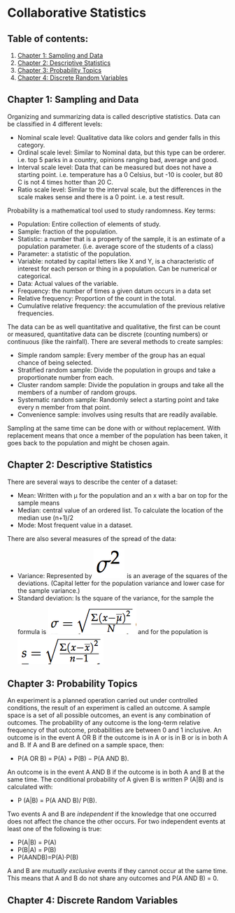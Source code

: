 # Collaborative Statistics

## Table of contents:
1. [Chapter 1: Sampling and Data](#Chapter1)
2. [Chapter 2: Descriptive Statistics](#Chapter2)
3. [Chapter 3: Probability Topics](#Chapter3)
4. [Chapter 4: Discrete Random Variables](#Chapter4)

## Chapter 1: Sampling and Data<a name="Chapter1"></a>
Organizing and summarizing data is called descriptive statistics. Data can be classified in 4 different levels:

* Nominal scale level: Qualitative data like colors and gender falls in this category.
* Ordinal scale level: Similar to Nominal data, but this type can be orderer. i.e. top 5 parks in a country, opinions ranging bad, average and good.
* Interval scale level: Data that can be measured but does not have a starting point. i.e. temperature has a 0 Celsius, but -10 is cooler, but 80 C is not 4 times hotter than 20 C.
* Ratio scale level: Similar to the interval scale, but the differences in the scale makes sense and there is a 0 point. i.e. a test result.

Probability is a mathematical tool used to study randomness. Key terms:

* Population: Entire collection of elements of study.
* Sample: fraction of the population.
* Statistic: a number that is a property of the sample, it is an estimate of a population parameter. (i.e. average score of the students of a class)
* Parameter: a statistic of the population.
* Variable: notated by capital letters like X and Y, is a characteristic of interest for each person or thing in a population. Can be numerical or categorical.
* Data: Actual values of the variable.
* Frequency: the number of times a given datum occurs in a data set
* Relative frequency: Proportion of the count in the total.
* Cumulative relative frequency: the accumulation of the previous relative frequencies.

The data can be as well quantitative and qualitative, the first can be count or measured, quantitative data can be discrete (counting numbers) or continuous (like the rainfall).
There are several methods to create samples:

* Simple random sample: Every member of the group has an equal chance of being selected.
* Stratified random sample: Divide the population in groups and take a proportionate number from each.
* Cluster random sample: Divide the population in groups and take all the members of a number of random groups.
* Systematic random sample: Randomly select a starting point and take every n member from that point.
* Convenience sample: involves using results that are readily available.

Sampling at the same time can be done with or without replacement. With replacement means that once a member of the population has been taken, it goes back to the population and might be chosen again.

## Chapter 2: Descriptive Statistics<a name="Chapter2"></a>
There are several ways to describe the center of a dataset:

* Mean: Written with μ for the population and an x with a bar on top for the sample means
* Median: central value of an ordered list. To calculate the location of the median use (n+1)/2
* Mode: Most frequent value in a dataset.

There are also several measures of the spread of the data:

- Variance: Represented by ![Variance](images/2.1.png) is an average of the squares of the deviations. (Capital letter for the population variance and lower case for the sample variance.)
- Standard deviation: Is the square of the variance, for the sample the formula is ![Sample Standard deviation](images/2.2.png) and for the population is ![Standard deviation](images/2.3.png)

## Chapter 3: Probability Topics<a name="Chapter3"></a>
An experiment is a planned operation carried out under controlled conditions, the result of an experiment is called an outcome. A sample space is a set of all possible outcomes, an event is any combination of outcomes. The probability of any outcome is the long-term relative frequency of that outcome, probabilities are between 0 and 1 inclusive.
An outcome is in the event A OR B if the outcome is in A or is in B or is in both A and B. If A and B are defined on a sample space, then:

- P(A OR B) = P(A) + P(B) − P(A AND B).

An outcome is in the event A AND B if the outcome is in both A and B at the same time. The conditional probability of A given B is written P (A|B) and is calculated with:

- P (A|B) = P(A AND B)/ P(B).

Two events A and B are _independent_ if the knowledge that one occurred does not affect the chance the other occurs. For two independent events at least one of the following is true:

- P(A|B) = P(A)
- P(B|A) = P(B)
- P(AANDB)=P(A)·P(B)

A and B are _mutually exclusive_ events if they cannot occur at the same time. This means that A and B do
not share any outcomes and P(A AND B) = 0.

## Chapter 4: Discrete Random Variables<a name="Chapter4"></a>
